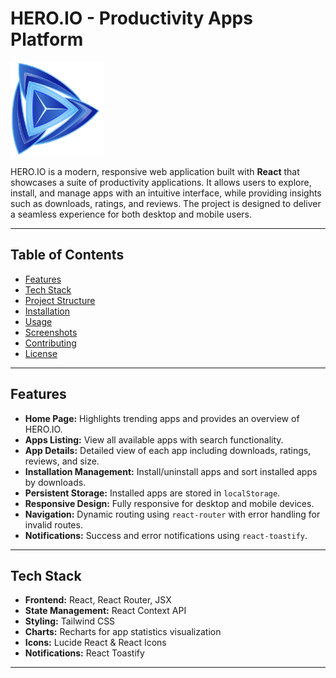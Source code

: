 # HERO.IO - Productivity Apps Platform

<img src="./src/assets/logo.png" alt="Hero.io Logo" width="150" />

HERO.IO is a modern, responsive web application built with **React** that showcases a suite of productivity applications. It allows users to explore, install, and manage apps with an intuitive interface, while providing insights such as downloads, ratings, and reviews. The project is designed to deliver a seamless experience for both desktop and mobile users.

---

## Table of Contents

- [Features](#features)
- [Tech Stack](#tech-stack)
- [Project Structure](#project-structure)
- [Installation](#installation)
- [Usage](#usage)
- [Screenshots](#screenshots)
- [Contributing](#contributing)
- [License](#license)

---

## Features

- **Home Page:** Highlights trending apps and provides an overview of HERO.IO.
- **Apps Listing:** View all available apps with search functionality.
- **App Details:** Detailed view of each app including downloads, ratings, reviews, and size.
- **Installation Management:** Install/uninstall apps and sort installed apps by downloads.
- **Persistent Storage:** Installed apps are stored in `localStorage`.
- **Responsive Design:** Fully responsive for desktop and mobile devices.
- **Navigation:** Dynamic routing using `react-router` with error handling for invalid routes.
- **Notifications:** Success and error notifications using `react-toastify`.

---

## Tech Stack

- **Frontend:** React, React Router, JSX
- **State Management:** React Context API
- **Styling:** Tailwind CSS
- **Charts:** Recharts for app statistics visualization
- **Icons:** Lucide React & React Icons
- **Notifications:** React Toastify

---
